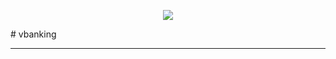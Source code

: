 <p align="center">
  <img src="https://logopond.com/logos/70d621242e939dfcdb2b9bdc562c7f23.png"/>
</p>
# vbanking
<hr>
